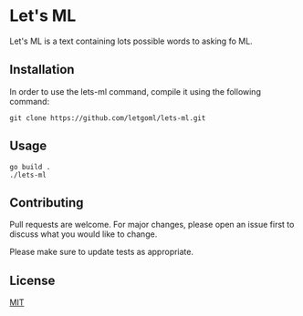# Let's ML

Let's ML is a text containing lots possible words to asking fo ML.

## Installation
In order to use the lets-ml command, compile it using the following command:

    git clone https://github.com/letgoml/lets-ml.git


## Usage

```
go build .
./lets-ml
```

## Contributing
Pull requests are welcome. For major changes, please open an issue first to discuss what you would like to change.

Please make sure to update tests as appropriate.

## License
[MIT](https://choosealicense.com/licenses/mit/)